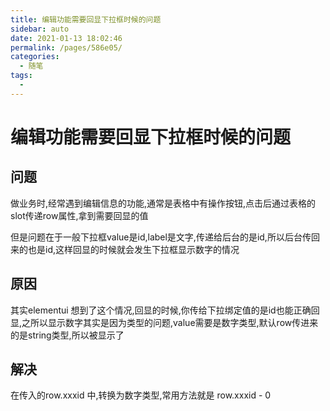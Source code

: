 ```yaml
---
title: 编辑功能需要回显下拉框时候的问题
sidebar: auto
date: 2021-01-13 18:02:46
permalink: /pages/586e05/
categories: 
  - 随笔
tags: 
  - 
---
```


# 编辑功能需要回显下拉框时候的问题

## 问题
做业务时,经常遇到编辑信息的功能,通常是表格中有操作按钮,点击后通过表格的slot传递row属性,拿到需要回显的值   

但是问题在于一般下拉框value是id,label是文字,传递给后台的是id,所以后台传回来的也是id,这样回显的时候就会发生下拉框显示数字的情况   

<!-- ![img](../.vuepress/public/bjwt1.png) -->
## 原因
其实elementui 想到了这个情况,回显的时候,你传给下拉绑定值的是id也能正确回显,之所以显示数字其实是因为类型的问题,value需要是数字类型,默认row传进来的是string类型,所以被显示了

## 解决  
在传入的row.xxxid 中,转换为数字类型,常用方法就是 row.xxxid - 0   

<!-- ![img](../.vuepress/public/bjwt.png) ` -->